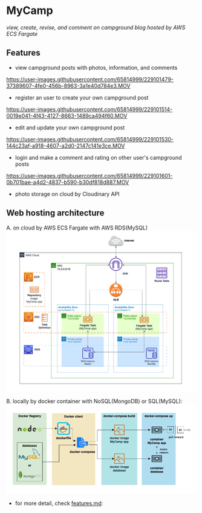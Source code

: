 # MyCamp
*view, create, revise, and comment on campground blog hosted by AWS ECS Fargate*
## Features
- view campground posts with photos, information, and comments

https://user-images.githubusercontent.com/65814999/229101479-37389607-4fe0-456b-8963-3a1e40d784e3.MOV


- register an user to create your own campground post 

https://user-images.githubusercontent.com/65814999/229101514-0019e041-4f43-4127-8663-1489ca494f60.MOV


- edit and update your own campground post

https://user-images.githubusercontent.com/65814999/229101530-144c23af-a918-4607-a2d0-2147c141e3ce.MOV


- login and make a comment and rating on other user's campground posts

https://user-images.githubusercontent.com/65814999/229101601-0b701bae-a4d2-4837-b590-b30df818d887.MOV


- photo storage on cloud by Cloudinary API

## Web hosting architecture
A. on cloud by AWS ECS Fargate with AWS RDS(MySQL)
  ![AWS diagram](docs/AWS-diagram.png)
  
B. locally by docker container with NoSQL(MongoDB) or SQL(MySQL):
  ![docker diagram](docs/docker-diagram.png)

- for more detail, check [features.md](./docs/features.md):
